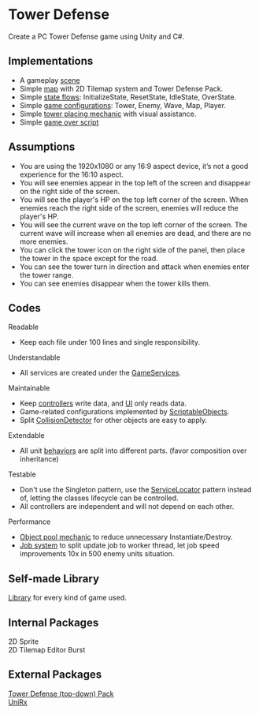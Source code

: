 # Tower Defense
Create a PC Tower Defense game using Unity and C#.

## Implementations
- A gameplay [scene](Assets/Scene)
- Simple [map](Assets/Resources/Map) with 2D Tilemap system and Tower Defense Pack.
- Simple [state flows](Assets/Scripts/States): InitializeState, ResetState, IdleState, OverState.
- Simple [game configurations](Assets/Resources/Asset): Tower, Enemy, Wave, Map, Player.
- Simple [tower placing mechanic](Assets/Scripts/UI/TowerPlacing.cs) with visual assistance.
- Simple [game over script](Assets/Scripts/UI/GameResultUI.cs)

## Assumptions
- You are using the 1920x1080 or any 16:9 aspect device, it’s not a good experience for the 16:10 aspect.
- You will see enemies appear in the top left of the screen and disappear on the right side of the screen.
- You will see the player's HP on the top left corner of the screen. When enemies reach the right side of the screen, enemies will reduce the player's HP.
- You will see the current wave on the top left corner of the screen. The current wave will increase when all enemies are dead, and there are no more enemies.
- You can click the tower icon on the right side of the panel, then place the tower in the space except for the road.
- You can see the tower turn in direction and attack when enemies enter the tower range.
- You can see enemies disappear when the tower kills them.

## Codes
Readable
- Keep each file under 100 lines and single responsibility.

Understandable
- All services are created under the [GameServices](Assets/Scripts/Services/GameServices.cs).

Maintainable
- Keep [controllers](Assets/Scripts/Controllers) write data, and [UI](Assets/Scripts/UI) only reads data.
- Game-related configurations implemented by [ScriptableObjects](Assets/Scripts/ScriptableObjects).
- Split [CollisionDetector](Assets/Scripts/Physics) for other objects are easy to apply.

Extendable
- All unit [behaviors](Assets/Scripts/Behaviours) are split into different parts. (favor composition over inheritance)

Testable
- Don't use the Singleton pattern, use the [ServiceLocator](Assets/Pro%20Standard%20Assets/Library/Service) pattern instead of, letting the classes lifecycle can be controlled.
- All controllers are independent and will not depend on each other. 

Performance
- [Object pool mechanic](Assets/Scripts/ObjectPools) to reduce unnecessary Instantiate/Destroy.
- [Job system](Assets/Scripts/Jobs) to split update job to worker thread, let job speed improvements 10x in 500 enemy units situation.

## Self-made Library
[Library](Assets/Pro%20Standard%20Assets/Library) for every kind of game used.

## Internal Packages
2D Sprite\
2D Tilemap Editor
Burst

## External Packages
[Tower Defense (top-down) Pack](https://opengameart.org/content/tower-defense-300-tilessprites)\
[UniRx](https://assetstore.unity.com/packages/tools/integration/unirx-reactive-extensions-for-unity-17276)
